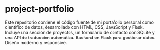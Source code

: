 # project-portfolio
Este repositorio contiene el código fuente de mi portafolio personal como científico de datos, desarrollado con HTML, CSS, JavaScript y Flask. Incluye una sección de proyectos, un formulario de contacto con SQLite y una API de traducción automática. Backend en Flask para gestionar datos. Diseño moderno y responsive.

